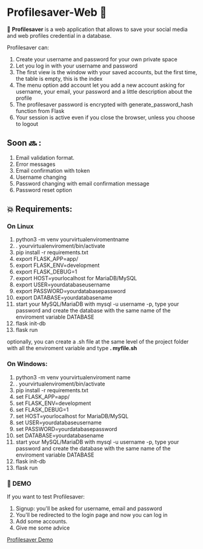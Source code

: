 # Profilesaver-Web 🔐


📖 **Profilesaver** is a web application that allows to save your social media and web profiles credential in a database.

Profilesaver can:

1. Create your username and password for your own private space
2. Let you log in with your username and password
3. The first view is the window with your saved accounts, but the first time, the table is empty, this is the index
4. The menu option add account let you add a new account asking for username, your email, your password and a little description about the profile
5. The profilesaver password is encrypted with generate_password_hash function from Flask
6. Your session is active even if you close the browser, unless you choose to logout

## Soon 🔜 :
1. Email validation format.
2. Error messages
3. Email confirmation with token
4. Username changing
5. Password changing with email confirmation message
6. Password reset option


## 💥 Requirements:

### On Linux

1. python3 -m venv yourvirtualenviromentname
2. . yourvirtualenviroment/bin/activate
3. pip install -r requirements.txt
4. export FLASK_APP=app/
5. export FLASK_ENV=development
6. export FLASK_DEBUG=1
7. export HOST=yourlocalhost for MariaDB/MySQL
8. export USER=yourdatabaseusername
9. export PASSWORD=yourdatabasepassword
10. export DATABASE=yourdatabasename
11. start your MySQL/MariaDB with mysql -u username -p, type your password and create the database with the same name of the enviroment variable DATABASE
12. flask init-db
13. flask run

optionally, you can create a .sh file at the same level of the project folder with all the enviroment variable and type **. myfile.sh**

### On Windows:

1. python3 -m venv yourvirtualenviroment name
2. . yourvirtualenviroment/bin/activate
3. pip install -r requirements.txt
4. set FLASK_APP=app/
5. set FLASK_ENV=development
6. set FLASK_DEBUG=1
7. set HOST=yourlocalhost for MariaDB/MySQL
8. set USER=yourdatabaseusername
9. set PASSWORD=yourdatabasepassword
10. set DATABASE=yourdatabasename
11. start your MySQL/MariaDB with mysql -u username -p, type your password and create the database with the same name of the enviroment variable DATABASE
12. flask init-db
13. flask run


### 🔐 DEMO
If you want to test Profilesaver:

1. Signup: you'll be asked for username, email and password
2. You'll be redirected to the login page and now you can log in
3. Add some accounts.
4. Give me some advice

[Profilesaver Demo](https://shinigami.pythonanywhere.com)
